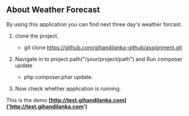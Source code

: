 ## About Weather Forecast

By using this application you can find next three day's weather forcast.

1. clone  the project.  
    - git clone https://github.com/gihandilanka-github/assignment.git
    
2. Navigate in to project path("/your/project/path") and Run composer update  
    - php composer.phar update.
    
3. Now check whether application is running.


This is the demo 
**[http://test.gihandilanka.com]('http://test.gihandilanka.com')**
   

